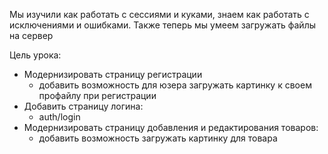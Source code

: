 Мы изучили как работать с сессиями и куками, знаем как работать с исключениями и ошибками. Также теперь мы умеем загружать файлы на сервер

Цель урока:
- Модернизировать страницу регистрации
  - добавить возможность для юзера загружать картинку к своем профайлу при регистрации
- Добавить страницу логина:
  - auth/login
- Модернизировать страницу добавления и редактирования товаров:
  - добавить возможность загружать картинку для товара